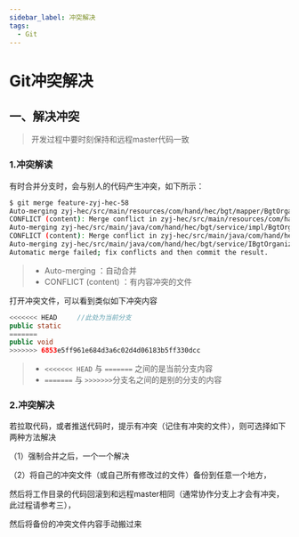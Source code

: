 ```yaml
---
sidebar_label: 冲突解决
tags:
  - Git
---
```



# Git冲突解决

## 一、解决冲突

> 开发过程中要时刻保持和远程master代码一致

### 1.冲突解读

有时合并分支时，会与别人的代码产生冲突，如下所示：

```bash
$ git merge feature-zyj-hec-58
Auto-merging zyj-hec/src/main/resources/com/hand/hec/bgt/mapper/BgtOrganizationMapper.xml
CONFLICT (content): Merge conflict in zyj-hec/src/main/resources/com/hand/hec/bgt/mapper/BgtOrganizationMapper.xml
Auto-merging zyj-hec/src/main/java/com/hand/hec/bgt/service/impl/BgtOrganizationServiceImpl.java
CONFLICT (content): Merge conflict in zyj-hec/src/main/java/com/hand/hec/bgt/service/impl/BgtOrganizationServiceImpl.java
Auto-merging zyj-hec/src/main/java/com/hand/hec/bgt/service/IBgtOrganizationService.java
Automatic merge failed; fix conflicts and then commit the result.
```

> - Auto-merging  ：自动合并
> - CONFLICT (content) ：有内容冲突的文件

打开冲突文件，可以看到类似如下冲突内容

```java
<<<<<<< HEAD     //此处为当前分支
public static
=======
public void
>>>>>>> 6853e5ff961e684d3a6c02d4d06183b5ff330dcc
```

> - `<<<<<<< HEAD`  与 `=======` 之间的是当前分支内容
> - `=======` 与 `>>>>>>>`分支名之间的是别的分支的内容

### 2.冲突解决

若拉取代码，或者推送代码时，提示有冲突（记住有冲突的文件），则可选择如下两种方法解决

（1）强制合并之后，一个一个解决

（2）将自己的冲突文件（或自己所有修改过的文件）备份到任意一个地方，

然后将工作目录的代码回滚到和远程master相同（通常协作分支上才会有冲突，此过程请参考三），

然后将备份的冲突文件内容手动搬过来
